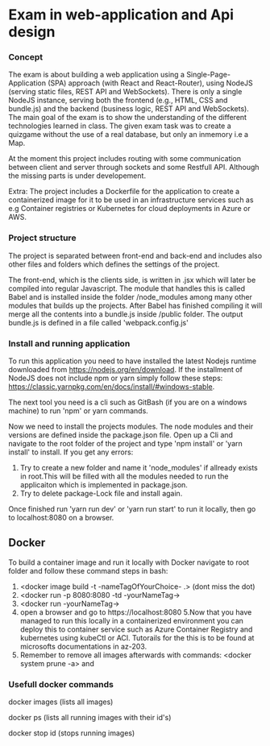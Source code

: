 
# Exam in web-application and Api design

### Concept
The exam is about building a web application using a Single-Page-Application (SPA)
approach (with React and React-Router), using NodeJS (serving static files, REST API 
and WebSockets). There is only a single NodeJS instance, serving both the frontend 
(e.g., HTML, CSS and bundle.js) and the backend (business logic, REST API and WebSockets). 
The main goal of the exam is to show the understanding of the different technologies learned in class.
The given exam task was to create a quizgame without the use of a real database, but only an inmemory  i.e a Map.

At the moment this project includes routing with some communication 
between client and server through sockets and some Restfull API. Although the missing parts is under developement.

Extra: The project includes a Dockerfile for the application to create a containerized image for it to be used in an infrastructure services such as e.g Container registries or Kubernetes for cloud deployments in Azure or AWS. 


### Project structure
The project is separated between front-end and back-end and includes also other files and folders which defines the settings 
of the project. 

The front-end, which is the clients side,  is written in .jsx which will later be compiled into regular Javascript.
The module that handles this is called Babel and is installed inside the folder  /node_modules among many other modules that builds 
up the projects. After Babel has finished compiling it will merge all the contents into a bundle.js inside /public folder.
The output bundle.js is defined in a file called 'webpack.config.js'

 
### Install and running application

 To run this application you need to have installed the latest Nodejs runtime downloaded 
 from https://nodejs.org/en/download.  If the installment of NodeJS does not include npm or yarn simply follow these steps:
 https://classic.yarnpkg.com/en/docs/install/#windows-stable.
 
 The next tool you need is a cli such as GitBash (if you are on 
 a windows machine) to run 'npm' or yarn commands.
 
 Now we need to install the projects modules. The node modules and their versions are defined inside 
 the package.json file. Open up a Cli and navigate to the root folder of the project and type 'npm install' or 'yarn install' to install.
 If you get any errors:
 1. Try to create a new folder and name it 'node_modules' if allready exists in root.This will be filled with all the modules needed to run the applicaiton which is implemented in package.json. 
 2. Try to delete package-Lock file and install again.
 
Once finished run 'yarn run dev' or 'yarn run start' to run it locally, then go to localhost:8080 on a browser.
 
## Docker
To build a container image and run it locally with Docker navigate to root folder and follow these command steps in bash:
1. <docker image build -t -nameTagOfYourChoice- .>  (dont miss the dot)  
2. <docker run -p 8080:8080 -td -yourNameTag-> 
3. <docker run -yourNameTag->
4. open a browser and go to https://localhost:8080
5.Now that you have managed to run this locally in a containerized environment you can deploy this to container service such as Azure Container Registry and kubernetes using kubeCtl or ACI. Tutorails for the this is to be found at microsofts documentations in az-203. 
6. Remember to remove all images afterwards with commands:
<docker system prune -a> and 
<docker volume prune>

### Usefull docker commands

docker images  (lists all images)

docker ps  (lists all running images with their id's)

docker stop id  (stops running images)
 
